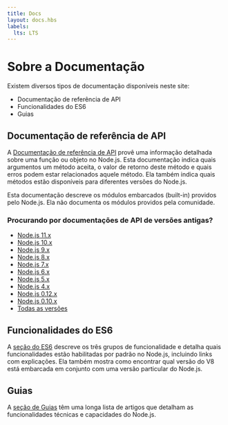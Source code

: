 ```yaml
---
title: Docs
layout: docs.hbs
labels:
  lts: LTS
---
```


# Sobre a Documentação

Existem diversos tipos de documentação disponíveis neste site:

* Documentação de referência de API
* Funcionalidades do ES6
* Guias

## Documentação de referência de API

A [Documentação de referência de API](https://nodejs.org/api/) provê uma informação detalhada sobre uma função ou objeto no Node.js. Esta documentação indica quais argumentos um método aceita, o valor de retorno deste método e quais erros podem estar relacionados aquele método. Ela também indica quais métodos estão disponíveis para diferentes versões do Node.js.

Esta documentação descreve os módulos embarcados (built-in) providos pelo Node.js. Ela não documenta os módulos providos pela comunidade.

<div class="highlight-box">

### Procurando por documentações de API de versões antigas?

* [Node.js 11.x](https://nodejs.org/docs/latest-v11.x/api/)
* [Node.js 10.x](https://nodejs.org/docs/latest-v10.x/api/)
* [Node.js 9.x](https://nodejs.org/docs/latest-v9.x/api/)
* [Node.js 8.x](https://nodejs.org/docs/latest-v8.x/api/)
* [Node.js 7.x](https://nodejs.org/docs/latest-v7.x/api/)
* [Node.js 6.x](https://nodejs.org/docs/latest-v6.x/api/)
* [Node.js 5.x](https://nodejs.org/docs/latest-v5.x/api/)
* [Node.js 4.x](https://nodejs.org/docs/latest-v4.x/api/)
* [Node.js 0.12.x](https://nodejs.org/docs/latest-v0.12.x/api/)
* [Node.js 0.10.x](https://nodejs.org/docs/latest-v0.10.x/api/)
* [Todas as versões](https://nodejs.org/docs/)

</div>

## Funcionalidades do ES6

A [seção do ES6](/pt-br/docs/es6/) descreve os três grupos de funcionalidade e detalha quais funcionalidades estão habilitadas por padrão no Node.js, incluindo links com explicações. Ela também mostra como encontrar qual versão do V8 está embarcada em conjunto com uma versão particular do Node.js.

## Guias

A [seção de Guias](/pt-br/docs/guides/) têm uma longa lista de artigos que detalham as funcionalidades técnicas e capacidades do Node.js.
